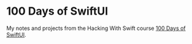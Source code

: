 # 100 Days of SwiftUI
My notes and projects from the Hacking With Swift course [100 Days of SwiftUI](https://www.hackingwithswift.com/100/swiftui).

